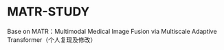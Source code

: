 # MATR-STUDY
Base on MATR：Multimodal Medical Image Fusion via Multiscale Adaptive Transformer（个人复现及修改）
